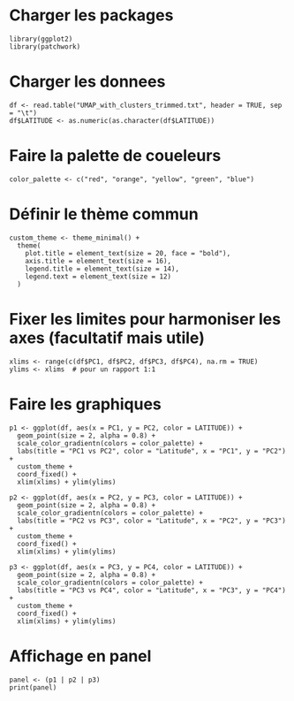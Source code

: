# Charger les packages
```
library(ggplot2)
library(patchwork)
```
# Charger les donnees
```
df <- read.table("UMAP_with_clusters_trimmed.txt", header = TRUE, sep = "\t")
df$LATITUDE <- as.numeric(as.character(df$LATITUDE))
```
# Faire la palette de coueleurs
```
color_palette <- c("red", "orange", "yellow", "green", "blue")
```
# Définir le thème commun
```
custom_theme <- theme_minimal() +
  theme(
    plot.title = element_text(size = 20, face = "bold"),
    axis.title = element_text(size = 16),
    legend.title = element_text(size = 14),
    legend.text = element_text(size = 12)
  )
```
# Fixer les limites pour harmoniser les axes (facultatif mais utile)
```
xlims <- range(c(df$PC1, df$PC2, df$PC3, df$PC4), na.rm = TRUE)
ylims <- xlims  # pour un rapport 1:1
```
# Faire les graphiques
```
p1 <- ggplot(df, aes(x = PC1, y = PC2, color = LATITUDE)) +
  geom_point(size = 2, alpha = 0.8) +
  scale_color_gradientn(colors = color_palette) +
  labs(title = "PC1 vs PC2", color = "Latitude", x = "PC1", y = "PC2") +
  custom_theme +
  coord_fixed() +
  xlim(xlims) + ylim(ylims)
```
```
p2 <- ggplot(df, aes(x = PC2, y = PC3, color = LATITUDE)) +
  geom_point(size = 2, alpha = 0.8) +
  scale_color_gradientn(colors = color_palette) +
  labs(title = "PC2 vs PC3", color = "Latitude", x = "PC2", y = "PC3") +
  custom_theme +
  coord_fixed() +
  xlim(xlims) + ylim(ylims)
```
```
p3 <- ggplot(df, aes(x = PC3, y = PC4, color = LATITUDE)) +
  geom_point(size = 2, alpha = 0.8) +
  scale_color_gradientn(colors = color_palette) +
  labs(title = "PC3 vs PC4", color = "Latitude", x = "PC3", y = "PC4") +
  custom_theme +
  coord_fixed() +
  xlim(xlims) + ylim(ylims)
```
# Affichage en panel
```
panel <- (p1 | p2 | p3)
print(panel)
```
